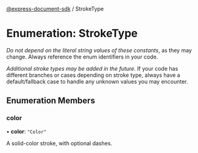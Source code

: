 [@express-document-sdk](../overview.md) / StrokeType

# Enumeration: StrokeType

<InlineAlert slots="text" variant="warning"/>

_Do not depend on the literal string values of these constants_, as they may change. Always reference the enum identifiers in your code.

<InlineAlert slots="text" variant="warning"/>

_Additional stroke types may be added in the future._ If your code has different branches or cases depending on stroke type,
always have a default/fallback case to handle any unknown values you may encounter.

## Enumeration Members

### color

• **color**: `"Color"`

A solid-color stroke, with optional dashes.
